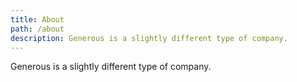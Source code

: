 ```yaml
---
title: About
path: /about
description: Generous is a slightly different type of company.
---
```


Generous is a slightly different type of company.
